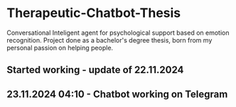 # Therapeutic-Chatbot-Thesis
Conversational Inteligent agent for psychological support based on emotion recognition. Project done as a bachelor's degree thesis, born from my personal passion on helping people.

## Started working - update of 22.11.2024

## 23.11.2024 04:10 - Chatbot working on Telegram